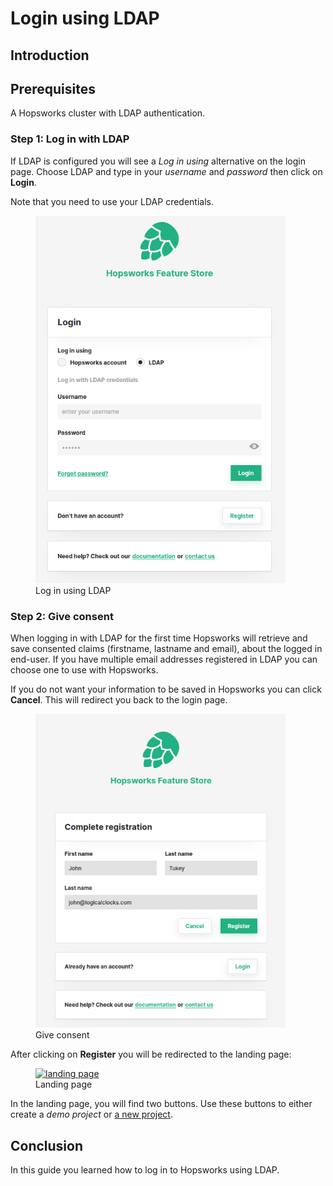 # Login using LDAP

## Introduction

## Prerequisites
A Hopsworks cluster with LDAP authentication.

### Step 1: Log in with LDAP
If LDAP is configured you will see a _Log in using_ alternative on the login page. Choose LDAP and type in your 
_username_ and _password_ then click on **Login**.

Note that you need to use your LDAP credentials.
<figure>
  <a  href="../../../assets/images/admin/ldap/login-ldap.png">
    <img width="400px" src="../../../assets/images/admin/ldap/login-ldap.png" alt="Log in using LDAP" />
  </a>
  <figcaption>Log in using LDAP</figcaption>
</figure>

### Step 2: Give consent
When logging in with LDAP for the first time Hopsworks will retrieve and save consented claims (firstname, lastname
and email), about the logged in end-user. If you have multiple email addresses registered in LDAP you can choose one to
use with Hopsworks. 

If you do not want your information to be saved in Hopsworks you can click **Cancel**. This will redirect you back 
to the login page.

<figure>
  <a  href="../../../assets/images/auth/consent.png">
    <img width="400px" src="../../../assets/images/auth/consent.png" alt="OAuth2 consent" />
  </a>
  <figcaption>Give consent</figcaption>
</figure>

After clicking on **Register** you will be redirected to the landing page:
  <figure>
    <a  href="../../../assets/images/auth/landing-page.png">
      <img alt="landing page" src="../../../assets/images/auth/landing-page.png">
    </a>
    <figcaption>Landing page</figcaption>
  </figure>

In the landing page, you will find two buttons. Use these buttons to either create a 
_demo project_ or [a new project](../../projects/project/create_project).

## Conclusion
In this guide you learned how to log in to Hopsworks using LDAP.